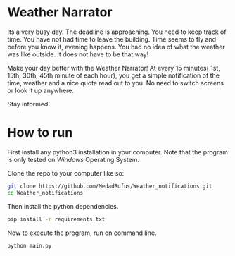# Weather Narrator
 
Its a very busy day. The deadline is approaching. You need to keep track of time. 
You have not had time to leave the building. Time seems to fly and before you know it, evening happens. You had no idea
of what the weather was like outside. It does not have to be that way!

Make your day better with the Weather Narrator!
At every 15 minutes( 1st, 15th, 30th, 45th minute of each hour), you get a simple notification of the time, weather and
a nice quote read out to you. No need to switch screens or look it up anywhere.

Stay informed!

# How to run
First install any python3 installation in your computer. Note that the program is only tested on *Windows*
Operating System.

Clone the repo to your computer like so:
```bash
git clone https://github.com/MedadRufus/Weather_notifications.git
cd Weather_notifications
```

Then install the python dependencies.
```bash
pip install -r requirements.txt
```


Now to execute the program, run on command line.
```bash
python main.py
```
